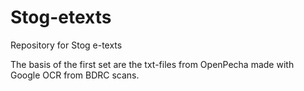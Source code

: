 # Stog-etexts
Repository for Stog e-texts

The basis of the first set are the txt-files from OpenPecha made with Google OCR from BDRC scans.
